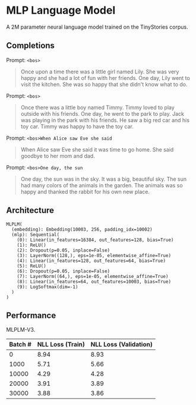 # MLP Language Model

A 2M parameter neural language model trained on the TinyStories corpus.


## Completions

Prompt: `<bos>`

> Once upon a time there was a little girl named Lily. She was very happy and she had a lot of fun with her friends. One day, Lily went to visit the kitchen. She was so happy that she didn't know what to do.

Prompt: `<bos>`

> Once there was a little boy named Timmy. Timmy loved to play outside with his friends. One day, he went to the park to play. Jack was playing in the park with his friends. He saw a big red car and his toy car. Timmy was happy to have the toy car.

Prompt: `<bos>When Alice saw Eve she said`

> When Alice saw Eve she said it was time to go home. She said goodbye to her mom and dad.

Prompt: `<bos>One day, the sun`

> One day, the sun was in the sky. It was a big, beautiful sky. The sun had many colors of the animals in the garden. The animals was so happy and thanked the rabbit for his own new place.


## Architecture

```
MLPLM(
  (embedding): Embedding(10003, 256, padding_idx=10002)
  (mlp): Sequential(
    (0): Linear(in_features=16384, out_features=128, bias=True)
    (1): ReLU()
    (2): Dropout(p=0.05, inplace=False)
    (3): LayerNorm((128,), eps=1e-05, elementwise_affine=True)
    (4): Linear(in_features=128, out_features=64, bias=True)
    (5): ReLU()
    (6): Dropout(p=0.05, inplace=False)
    (7): LayerNorm((64,), eps=1e-05, elementwise_affine=True)
    (8): Linear(in_features=64, out_features=10003, bias=True)
    (9): LogSoftmax(dim=-1)
  )
)
```


## Performance

MLPLM-V3.

| Batch # | NLL Loss (Train) | NLL Loss (Validation) |
|---------|------------------|-----------------------|
| 0       | 8.94             | 8.93                  |
| 1000    | 5.71             | 5.66                  |
| 10000   | 4.29             | 4.28                  |
| 20000   | 3.91             | 3.89                  |
| 30000   | 3.88             | 3.86                  |
